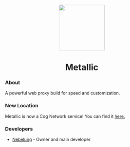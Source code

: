 <p align="center">
  <img width="150px" src="https://raw.githubusercontent.com/cognetwork-dev/Metallic/main/public/assets/logo.svg">
</p>

<h1 align="center">Metallic</h1>

### About
A powerful web proxy build for speed and customization.

### New Location
Metallic is now a Cog Network service! You can find it [here.](https://github.com/cognetwork-dev/Metallic)

### Developers
- [Nebelung](https://github.com/Nebelung-Dev) - Owner and main developer
